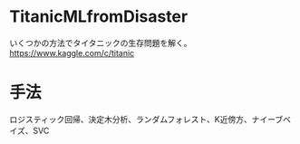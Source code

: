# TitanicMLfromDisaster
いくつかの方法でタイタニックの生存問題を解く。
https://www.kaggle.com/c/titanic  

# 手法
ロジスティック回帰、決定木分析、ランダムフォレスト、K近傍方、ナイーブベイズ、SVC

